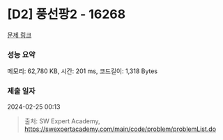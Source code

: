 # [D2] 풍선팡2 - 16268 

[문제 링크](https://swexpertacademy.com/main/code/problem/problemDetail.do?contestProbId=AYYlGU56XOkDFARc) 

### 성능 요약

메모리: 62,780 KB, 시간: 201 ms, 코드길이: 1,318 Bytes

### 제출 일자

2024-02-25 00:13



> 출처: SW Expert Academy, https://swexpertacademy.com/main/code/problem/problemList.do